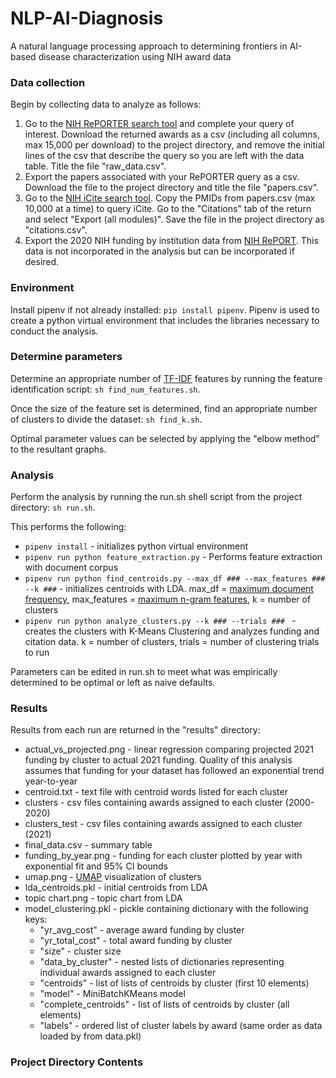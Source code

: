 # NLP-AI-Diagnosis
<p>A natural language processing approach to determining frontiers in AI-based disease characterization using NIH award data</p>
<h3>Data collection</h3>
<p>Begin by collecting data to analyze as follows:</p>
<ol>
  <li>Go to the <a target="_blank" href="https://reporter.nih.gov/advanced-search">NIH RePORTER search tool</a> and complete your query of interest. Download the returned awards as a csv (including all columns, max 15,000 per download) to the project directory, and remove the initial lines of the csv that describe the query so you are left with the data table. Title the file "raw_data.csv".</li>
  <li>Export the papers associated with your RePORTER query as a csv. Download the file to the project directory and title the file "papers.csv".</li>
  <li>Go to the <a target="_blank" href="https://icite.od.nih.gov/analysis">NIH iCite search tool</a>. Copy the PMIDs from papers.csv (max 10,000 at a time) to query iCite. Go to the "Citations" tab of the return and select "Export (all modules)". Save the file in the project directory as "citations.csv".</li>
  <li>Export the 2020 NIH funding by institution data from <a target="_blank" href="https://report.nih.gov/award/index.cfm">NIH RePORT</a>. This data is not incorporated in the analysis but can be incorporated if desired.</li>
</ol>

<h3>Environment</h3>
<p>Install pipenv if not already installed: <code>pip install pipenv</code>. Pipenv is used to create a python virtual environment that includes the libraries necessary to conduct the analysis.</p>

<h3>Determine parameters</h3>
<p>Determine an appropriate number of <a target="_blank" href="https://monkeylearn.com/blog/what-is-tf-idf/">TF-IDF</a> features by running the feature identification script: <code>sh find_num_features.sh</code>.</p>
<p>Once the size of the feature set is determined, find an appropriate number of clusters to divide the dataset: <code>sh find_k.sh</code>.</p>
<p>Optimal parameter values can be selected by applying the "elbow method" to the resultant graphs.</p>

<h3>Analysis</h3>
<p>Perform the analysis by running the run.sh shell script from the project directory: <code>sh run.sh</code>.</p>
<p>This performs the following:</p>
<ul>
  <li><code>pipenv install</code> - initializes python virtual environment</li>
  <li><code>pipenv run python feature_extraction.py</code> - Performs feature extraction with document corpus</li>
  <li><code>pipenv run python find_centroids.py --max_df ### --max_features ### --k ###</code> - initializes centroids with LDA. max_df = <a target="_blank" href="https://scikit-learn.org/stable/modules/generated/sklearn.feature_extraction.text.TfidfVectorizer.html">maximum document frequency</a>, max_features = <a target="_blank" href="https://scikit-learn.org/stable/modules/generated/sklearn.feature_extraction.text.TfidfVectorizer.html">maximum n-gram features</a>, k = number of clusters</li>
  <li><code>pipenv run python analyze_clusters.py --k ### --trials ### </code> - creates the clusters with K-Means Clustering and analyzes funding and citation data. k = number of clusters, trials = number of clustering trials to run</li>
</ul>
<p>Parameters can be edited in run.sh to meet what was empirically determined to be optimal or left as naive defaults.</p>

<h3>Results</h3>
<p>Results from each run are returned in the "results" directory:</p>
<ul>
  <li>actual_vs_projected.png - linear regression comparing projected 2021 funding by cluster to actual 2021 funding. Quality of this analysis assumes that funding for your dataset has followed an exponential trend year-to-year</li>
  <li>centroid.txt - text file with centroid words listed for each cluster</li>
  <li>clusters - csv files containing awards assigned to each cluster (2000-2020)</li>
  <li>clusters_test - csv files containing awards assigned to each cluster (2021)</li>
  <li>final_data.csv - summary table</li>
  <li>funding_by_year.png - funding for each cluster plotted by year with exponential fit and 95% CI bounds</li>
  <li>umap.png -  <a target="_blank" href="https://arxiv.org/abs/1802.03426">UMAP</a> visualization of clusters</li>
  <li>lda_centroids.pkl - initial centroids from LDA</li>
  <li>topic chart.png - topic chart from LDA</li>
  <li>model_clustering.pkl - pickle containing dictionary with the following keys:
    <ul>
      <li>"yr_avg_cost" - average award funding by cluster</li>
      <li>"yr_total_cost" - total award funding by cluster</li>
      <li>"size" - cluster size</li>
      <li>"data_by_cluster" - nested lists of dictionaries representing individual awards assigned to each cluster</li>
      <li>"centroids" - list of lists of centroids by cluster (first 10 elements)</li>
      <li>"model" - MiniBatchKMeans model</li>
      <li>"complete_centroids" - list of lists of centroids by cluster (all elements)</li>
      <li>"labels" - ordered list of cluster labels by award (same order as data loaded by from data.pkl)</li>
    </ul>
  </li>
</ul>
<h3>Project Directory Contents</h3>
